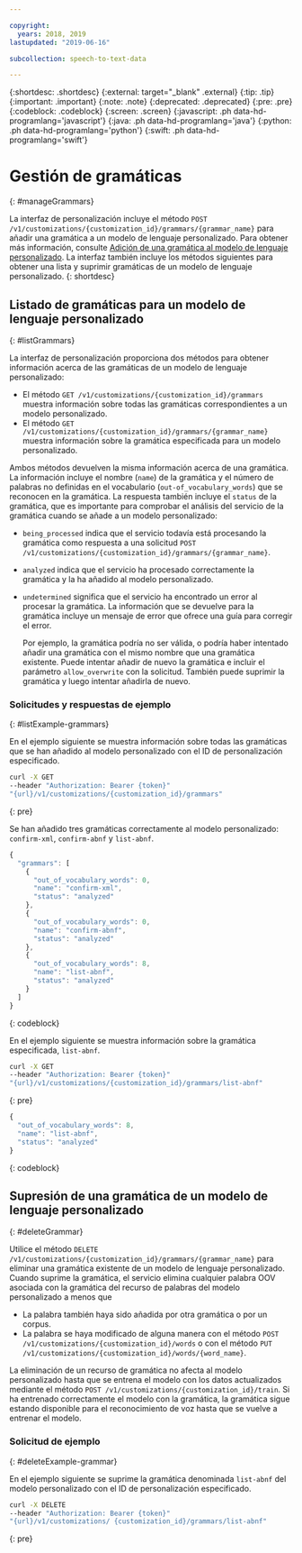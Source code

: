 ```yaml
---

copyright:
  years: 2018, 2019
lastupdated: "2019-06-16"

subcollection: speech-to-text-data

---
```


{:shortdesc: .shortdesc}
{:external: target="_blank" .external}
{:tip: .tip}
{:important: .important}
{:note: .note}
{:deprecated: .deprecated}
{:pre: .pre}
{:codeblock: .codeblock}
{:screen: .screen}
{:javascript: .ph data-hd-programlang='javascript'}
{:java: .ph data-hd-programlang='java'}
{:python: .ph data-hd-programlang='python'}
{:swift: .ph data-hd-programlang='swift'}

# Gestión de gramáticas
{: #manageGrammars}

La interfaz de personalización incluye el método `POST /v1/customizations/{customization_id}/grammars/{grammar_name}` para añadir una gramática a un modelo de lenguaje personalizado. Para obtener más información, consulte [Adición de una gramática al modelo de lenguaje personalizado](/docs/services/speech-to-text-data?topic=speech-to-text-data-grammarAdd#addGrammar). La interfaz también incluye los métodos siguientes para obtener una lista y suprimir gramáticas de un modelo de lenguaje personalizado.
{: shortdesc}

## Listado de gramáticas para un modelo de lenguaje personalizado
{: #listGrammars}

La interfaz de personalización proporciona dos métodos para obtener información acerca de las gramáticas de un modelo de lenguaje personalizado:

-   El método `GET /v1/customizations/{customization_id}/grammars` muestra información sobre todas las gramáticas correspondientes a un modelo personalizado.
-   El método `GET /v1/customizations/{customization_id}/grammars/{grammar_name}` muestra información sobre la gramática especificada para un modelo personalizado.

Ambos métodos devuelven la misma información acerca de una gramática. La información incluye el nombre (`name`) de la gramática y el número de palabras no definidas en el vocabulario (`out-of_vocabulary_words`) que se reconocen en la gramática. La respuesta también incluye el `status` de la gramática, que es importante para comprobar el análisis del servicio de la gramática cuando se añade a un modelo personalizado:

-   `being_processed` indica que el servicio todavía está procesando la gramática como respuesta a una solicitud `POST /v1/customizations/{customization_id}/grammars/{grammar_name}`.
-   `analyzed` indica que el servicio ha procesado correctamente la gramática y la ha añadido al modelo personalizado.
-   `undetermined` significa que el servicio ha encontrado un error al procesar la gramática. La información que se devuelve para la gramática incluye un mensaje de error que ofrece una guía para corregir el error.

    Por ejemplo, la gramática podría no ser válida, o podría haber intentado añadir una gramática con el mismo nombre que una gramática existente. Puede intentar añadir de nuevo la gramática e incluir el parámetro `allow_overwrite` con la solicitud. También puede suprimir la gramática y luego intentar añadirla de nuevo.

### Solicitudes y respuestas de ejemplo
{: #listExample-grammars}

En el ejemplo siguiente se muestra información sobre todas las gramáticas que se han añadido al modelo personalizado con el ID de personalización especificado.

```bash
curl -X GET
--header "Authorization: Bearer {token}"
"{url}/v1/customizations/{customization_id}/grammars"
```
{: pre}

Se han añadido tres gramáticas correctamente al modelo personalizado: `confirm-xml`, `confirm-abnf` y `list-abnf`.

```javascript
{
  "grammars": [
    {
      "out_of_vocabulary_words": 0,
      "name": "confirm-xml",
      "status": "analyzed"
    },
    {
      "out_of_vocabulary_words": 0,
      "name": "confirm-abnf",
      "status": "analyzed"
    },
    {
      "out_of_vocabulary_words": 8,
      "name": "list-abnf",
      "status": "analyzed"
    }
  ]
}
```
{: codeblock}

En el ejemplo siguiente se muestra información sobre la gramática especificada, `list-abnf`.

```bash
curl -X GET
--header "Authorization: Bearer {token}"
"{url}/v1/customizations/{customization_id}/grammars/list-abnf"
```
{: pre}

```javascript
{
  "out_of_vocabulary_words": 8,
  "name": "list-abnf",
  "status": "analyzed"
}
```
{: codeblock}

## Supresión de una gramática de un modelo de lenguaje personalizado
{: #deleteGrammar}

Utilice el método `DELETE /v1/customizations/{customization_id}/grammars/{grammar_name}` para eliminar una gramática existente de un modelo de lenguaje personalizado. Cuando suprime la gramática, el servicio elimina cualquier palabra OOV asociada con la gramática del recurso de palabras del modelo personalizado a menos que

-   La palabra también haya sido añadida por otra gramática o por un corpus.
-   La palabra se haya modificado de alguna manera con el método `POST /v1/customizations/{customization_id}/words` o con el método `PUT /v1/customizations/{customization_id}/words/{word_name}`.

La eliminación de un recurso de gramática no afecta al modelo personalizado hasta que se entrena el modelo con los datos actualizados mediante el método `POST /v1/customizations/{customization_id}/train`. Si ha entrenado correctamente el modelo con la gramática, la gramática sigue estando disponible para el reconocimiento de voz hasta que se vuelve a entrenar el modelo.

### Solicitud de ejemplo
{: #deleteExample-grammar}

En el ejemplo siguiente se suprime la gramática denominada `list-abnf` del modelo personalizado con el ID de personalización especificado.

```bash
curl -X DELETE
--header "Authorization: Bearer {token}"
"{url}/v1/customizations/ {customization_id}/grammars/list-abnf"
```
{: pre}
